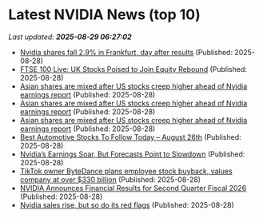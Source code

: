 # Latest NVIDIA News (top 10)
_Last updated: **2025-08-29 06:27:02**_

- [Nvidia shares fall 2.9% in Frankfurt, day after results](https://biztoc.com/x/4d22c55152870b94) (Published: 2025-08-28)
- [FTSE 100 Live: UK Stocks Poised to Join Equity Rebound](https://biztoc.com/x/87c092b329f6f1ea) (Published: 2025-08-28)
- [Asian shares are mixed after US stocks creep higher ahead of Nvidia earnings report](https://biztoc.com/x/f7f77ddecc890c72) (Published: 2025-08-28)
- [Asian shares are mixed after US stocks creep higher ahead of Nvidia earnings report](https://biztoc.com/x/f7f77ddecc890c72) (Published: 2025-08-28)
- [Asian shares are mixed after US stocks creep higher ahead of Nvidia earnings report](https://abcnews.go.com/Business/wireStory/asian-shares-mixed-after-us-stocks-creep-higher-125049376) (Published: 2025-08-28)
- [Best Automotive Stocks To Follow Today – August 26th](https://www.etfdailynews.com/2025/08/28/best-automotive-stocks-to-follow-today-august-26th/) (Published: 2025-08-28)
- [Nvidia’s Earnings Soar, But Forecasts Point to Slowdown](https://biztoc.com/x/162a1bd2b2d9a16c) (Published: 2025-08-28)
- [TikTok owner ByteDance plans employee stock buyback, values company at over $330 billion](https://www.livemint.com/companies/news/tiktok-owner-bytedance-plans-employee-stock-buyback-values-company-at-over-330-billion-11756358786602.html) (Published: 2025-08-28)
- [NVIDIA Announces Financial Results for Second Quarter Fiscal 2026](https://www.madshrimps.be/news/nvidia-announces-financial-results-for-second-quarter-fiscal-2026/) (Published: 2025-08-28)
- [Nvidia sales rise, but so do its red flags](https://biztoc.com/x/e39701696c713048) (Published: 2025-08-28)
